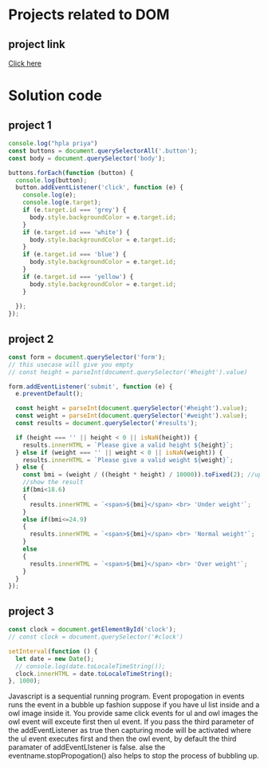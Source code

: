 # Projects related to DOM

## project link
[Click here](https://stackblitz.com/edit/dom-project-chaiaurcode?file=index.html)

# Solution code

## project 1

```javascript
console.log("hpla priya")
const buttons = document.querySelectorAll('.button');
const body = document.querySelector('body');

buttons.forEach(function (button) {
  console.log(button);
  button.addEventListener('click', function (e) {
    console.log(e);
    console.log(e.target);
    if (e.target.id === 'grey') {
      body.style.backgroundColor = e.target.id;
    }
    if (e.target.id === 'white') {
      body.style.backgroundColor = e.target.id;
    }
    if (e.target.id === 'blue') {
      body.style.backgroundColor = e.target.id;
    }
    if (e.target.id === 'yellow') {
      body.style.backgroundColor = e.target.id;
    }
    
  });
});


```
## project 2

```javascript
const form = document.querySelector('form');
// this usecase will give you empty
// const height = parseInt(document.querySelector('#height').value)

form.addEventListener('submit', function (e) {
  e.preventDefault();

  const height = parseInt(document.querySelector('#height').value);
  const weight = parseInt(document.querySelector('#weight').value);
  const results = document.querySelector('#results');

  if (height === '' || height < 0 || isNaN(height)) {
    results.innerHTML = `Please give a valid height ${height}`;
  } else if (weight === '' || weight < 0 || isNaN(weight)) {
    results.innerHTML = `Please give a valid weight ${weight}`;
  } else {
    const bmi = (weight / ((height * height) / 10000)).toFixed(2); //upto 2 decimals
    //show the result
    if(bmi<18.6)
    {
      results.innerHTML = `<span>${bmi}</span> <br> 'Under weight'`;
    }
    else if(bmi<=24.9)
    {
      results.innerHTML = `<span>${bmi}</span> <br> 'Normal weight'`;
    }
    else
    {
      results.innerHTML = `<span>${bmi}</span> <br> 'Over weight'`;
    }
  }
});
```
## project 3

```javascript
const clock = document.getElementById('clock');
// const clock = document.querySelector('#clock')

setInterval(function () {
  let date = new Date();
  // console.log(date.toLocaleTimeString());
  clock.innerHTML = date.toLocaleTimeString();
}, 1000);
```

Javascript is a sequential running program. Event propogation in events runs the event in a bubble up fashion suppose if you have ul list inside and a owl image inside it. You provide  same click events for ul and owl images the owl event will exceute first then ul event.
If you pass the third parameter of the addEventListener as true then capturing mode will be activated where the ul event executes first and then the owl event, by default the third paramater of addEventLIstener is false. alse the eventname.stopPropogation() also helps to stop the process of bubbling up. 